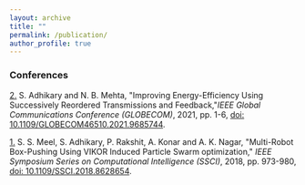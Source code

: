 ```yaml
---
layout: archive
title: ""
permalink: /publication/
author_profile: true
--- 
```


<h3>Conferences</h3>

[2.](https://ieeexplore.ieee.org/document/9685744) S. Adhikary and N. B. Mehta, "Improving Energy-Efficiency Using Successively Reordered Transmissions and Feedback,"<i>IEEE Global Communications Conference (GLOBECOM)</i>, 2021, pp. 1-6, [doi: 10.1109/GLOBECOM46510.2021.9685744](10.1109/GLOBECOM46510.2021.9685744).

[1.](https://ieeexplore.ieee.org/document/8628654) S. S. Meel, S. Adhikary, P. Rakshit, A. Konar and A. K. Nagar, "Multi-Robot Box-Pushing Using VIKOR Induced Particle Swarm optimization," <i>IEEE Symposium Series on Computational Intelligence (SSCI)</i>, 2018, pp. 973-980, [doi: 10.1109/SSCI.2018.8628654](10.1109/SSCI.2018.8628654).


